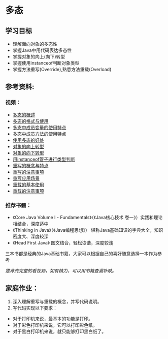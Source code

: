 # 多态

## 学习目标
- 理解面向对象的多态性
- 掌握Java中用代码表达多态性
- 掌握对象的向上(向下)转型
- 掌握使用instanceof判断对象类型
- 掌握方法重写(Override),熟悉方法重载(Overload)

## 参考资料:
### 视频：
- [多态的概述](https://www.bilibili.com/video/av79312032?p=185)
- [多态的格式与使用](https://www.bilibili.com/video/av79312032?p=186)
- [多态中成员变量的使用特点](https://www.bilibili.com/video/av79312032?p=187)
- [多态中成员方法的使用特点](https://www.bilibili.com/video/av79312032?p=188)
- [使用多态的好处](https://www.bilibili.com/video/av79312032?p=189)
- [对象的向上转型](https://www.bilibili.com/video/av79312032?p=190)
- [对象的向下转型](https://www.bilibili.com/video/av79312032?p=191)
- [用instanceof管子进行类型判断](https://www.bilibili.com/video/av79312032?p=192)
- [重写的概念与特点](https://www.bilibili.com/video/av79312032?p=157)
- [重写的注意事项](https://www.bilibili.com/video/av79312032?p=158)
- [重写应用场景](https://www.bilibili.com/video/av79312032?p=159)
- [重载的基本使用](https://www.bilibili.com/video/av79312032?p=73)
- [重载的注意事项](https://www.bilibili.com/video/av79312032?p=74)

### 推荐书籍：
- 《Core Java Volume I - Fundamentals》（《Java核心技术 卷一》）实践和理论相结合，深度适中
- 《Thinking in Java》（《Java编程思想》） 堪称Java基础知识的字典大全，知识密度大、深度较深
- 《Head First Java》 图文结合，轻松诙谐，深度较浅

三本书都是经典的Java基础书籍，大家可以根据自己的喜好随意选择一本作为参考

_推荐先完整的看视频，如有精力，可以用书籍查漏补缺。_

## 家庭作业：

1. 深入理解重写与重载的概念，并写代码说明。
2. 写代码实现以下要求：
* 对于打印机来说，最基本的功能是打印。
* 对于彩色打印机来说，它可以打印彩色纸。
* 对于黑白打印机来说，就只能够打印黑白纸了。



